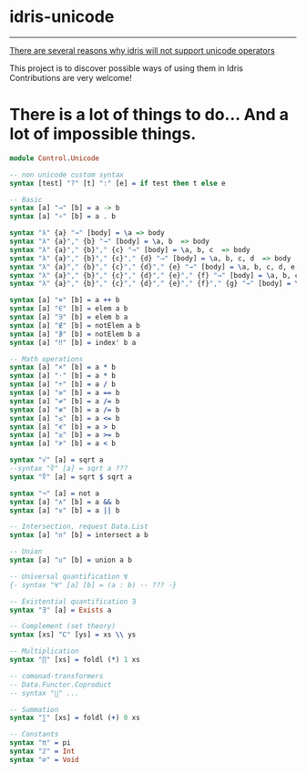# idris-unicode
---------------

[There are several reasons why idris will not support unicode operators](https://github.com/idris-lang/Idris-dev/wiki/Unofficial-FAQ#will-there-be-support-for-unicode-characters-for-operators)

This project is to discover possible ways of using them in Idris <br/>
Contributions are very welcome!

There is a lot of things to do... And a lot of impossible things.
=================================================================

``` idris
module Control.Unicode

-- non unicode custom syntax
syntax [test] "?" [t] ":" [e] = if test then t else e

-- Basic
syntax [a] "→" [b] = a -> b
syntax [a] "∘" [b] = a . b

syntax "λ" {a} "→" [body] = \a => body
syntax "λ" {a}"," {b} "→" [body] = \a, b  => body
syntax "λ" {a}"," {b}"," {c} "→" [body] = \a, b, c  => body
syntax "λ" {a}"," {b}"," {c}"," {d} "→" [body] = \a, b, c, d  => body
syntax "λ" {a}"," {b}"," {c}"," {d}"," {e} "→" [body] = \a, b, c, d, e  => body
syntax "λ" {a}"," {b}"," {c}"," {d}"," {e}"," {f} "→" [body] = \a, b, c, d, e, f  => body
syntax "λ" {a}"," {b}"," {c}"," {d}"," {e}"," {f}"," {g} "→" [body] = \a, b, c, d, e, f, g  => body

syntax [a] "⧺" [b] = a ++ b
syntax [a] "∈" [b] = elem a b
syntax [a] "∋" [b] = elem b a
syntax [a] "∉" [b] = notElem a b
syntax [a] "∌" [b] = notElem b a
syntax [a] "‼" [b] = index' b a

-- Math operations
syntax [a] "×" [b] = a * b
syntax [a] "⋅" [b] = a * b
syntax [a] "÷" [b] = a / b
syntax [a] "≡" [b] = a == b
syntax [a] "≠" [b] = a /= b
syntax [a] "≢" [b] = a /= b
syntax [a] "≤" [b] = a <= b
syntax [a] "≮" [b] = a > b
syntax [a] "≥" [b] = a >= b
syntax [a] "≯" [b] = a < b

syntax "√" [a] = sqrt a
--syntax "∛" [a] = sqrt a ???
syntax "∜" [a] = sqrt $ sqrt a

syntax "¬" [a] = not a
syntax [a] "∧" [b] = a && b
syntax [a] "∨" [b] = a || b

-- Intersection, request Data.List
syntax [a] "∩" [b] = intersect a b

-- Union
syntax [a] "∪" [b] = union a b

-- Universal quantification ∀
{- syntax "∀" [a] [b] = (a : b) -- ??? -}

-- Existential quantification ∃
syntax "∃" [a] = Exists a

-- Complement (set theory)
syntax [xs] "∁" [ys] = xs \\ ys

-- Multiplication
syntax "∏" [xs] = foldl (*) 1 xs

-- comonad-transformers
-- Data.Functor.Coproduct
-- syntax "∐" ...

-- Summation
syntax "∑" [xs] = foldl (+) 0 xs

-- Constants
syntax "π" = pi
syntax "ℤ" = Int
syntax "∅" = Void

```

